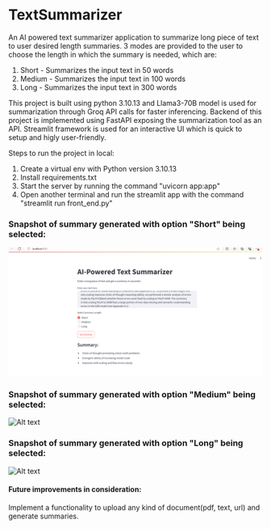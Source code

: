 # TextSummarizer
An AI powered text summarizer application to summarize long piece of text to user desired length summaries.
3 modes are provided to the user to choose the length in which the summary is needed, which are:

1. Short - Summarizes the input text in 50 words
2. Medium - Summarizes the input text in 100 words
3. Long - Summarizes the input text in 300 words

This project is built using python 3.10.13 and Llama3-70B model is used for summarization through Groq API calls for faster inferencing. Backend of this project is implemented using FastAPI exposing the summarization tool as an API. Streamlit framework is used for an interactive UI which is quick to setup and higly user-friendly.

Steps to run the project in local:

1. Create a virtual env with Python version 3.10.13
2. Install requirements.txt
3. Start the server by running the command "uvicorn app:app"
4. Open another terminal and run the streamlit app with the command "streamlit run front_end.py"

### Snapshot of summary generated with option "Short" being selected:

![Alt text](https://github.com/ShifanaPalya/TextSummarizer/blob/main/summary_short_50.png?raw=true "Optional Title")



### Snapshot of summary generated with option "Medium" being selected:

![Alt text](https://github.com/ShifanaPalya/TextSummarizer/blob/main/summary_short_100.png?raw=true "Optional Title")


### Snapshot of summary generated with option "Long" being selected:

![Alt text](https://github.com/ShifanaPalya/TextSummarizer/blob/main/summary_short_300.png?raw=true "Optional Title")

#### Future improvements in consideration:

Implement a functionality to upload any kind of document(pdf, text, url) and generate summaries.
